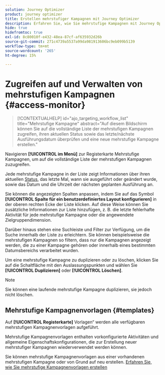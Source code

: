 ```yaml
---
solution: Journey Optimizer
product: journey optimizer
title: Erstellen mehrstufiger Kampagnen mit Journey Optimizer
description: Erfahren Sie, wie Sie mehrstufige Kampagnen mit Journey Optimizer erstellen
hide: true
hidefromtoc: true
exl-id: 8c80010f-e432-48ea-87cf-af635932d26b
source-git-commit: 271c4739a5537a99da981913606bc9eb099b5139
workflow-type: tm+mt
source-wordcount: '265'
ht-degree: 15%

---
```


# Zugreifen auf und Verwalten von mehrstufigen Kampagnen {#access-monitor}

>[!CONTEXTUALHELP]
>id="ajo_targeting_workflow_list"
>title="Mehrstufige Kampagne"
>abstract="Auf diesem Bildschirm können Sie auf die vollständige Liste der mehrstufigen Kampagnen zugreifen, ihren aktuellen Status sowie das letzte/nächste Ausführungsdatum überprüfen und eine neue mehrstufige Kampagne erstellen."

Navigieren **[!UICONTROL im Menü]** zur Registerkarte Mehrstufige Kampagnen, um auf die vollständige Liste der mehrstufigen Kampagnen zuzugreifen.


Jede mehrstufige Kampagne in der Liste zeigt Informationen über ihren aktuellen [Status](#status), das letzte Mal, wann sie ausgeführt oder geändert wurde, sowie das Datum und die Uhrzeit der nächsten geplanten Ausführung an.

Sie können die angezeigten Spalten anpassen, indem Sie auf das Symbol **[!UICONTROL Spalte für ein benutzerdefiniertes Layout konfigurieren]** in der oberen rechten Ecke der Liste klicken. Auf diese Weise können Sie zusätzliche Informationen zur Liste hinzufügen, z. B. die letzte fehlerhafte Aktivität für jede mehrstufige Kampagne oder die angewendete Zielgruppendimension.

Darüber hinaus stehen eine Suchleiste und Filter zur Verfügung, um die Suche innerhalb der Liste zu erleichtern. Sie können beispielsweise die mehrstufigen Kampagnen so filtern, dass nur die Kampagnen angezeigt werden, die zu einer Kampagne gehören oder innerhalb eines bestimmten Datumsbereichs verarbeitet wurden.

Um eine mehrstufige Kampagne zu duplizieren oder zu löschen, klicken Sie auf die Schaltfläche mit den Auslassungspunkten und wählen Sie **[!UICONTROL Duplizieren]** oder **[!UICONTROL Löschen]**.

>[!NOTE]
>
>Sie können eine laufende mehrstufige Kampagne duplizieren, sie jedoch nicht löschen.


## Mehrstufige Kampagnenvorlagen {#templates}

Auf **[!UICONTROL Registerkarte]** Vorlagen“ werden alle verfügbaren mehrstufigen Kampagnenvorlagen aufgeführt.

Mehrstufige Kampagnenvorlagen enthalten vorkonfigurierte Aktivitäten und allgemeine Eigenschaftskonfigurationen, die zur Erstellung neuer mehrstufiger Kampagnen wiederverwendet werden können.

Sie können mehrstufige Kampagnenvorlagen aus einer vorhandenen mehrstufigen Kampagne oder von Grund auf neu erstellen. [Erfahren Sie, wie Sie mehrstufige Kampagnenvorlagen erstellen](create-ms-campaign.md#campaign-templates)
